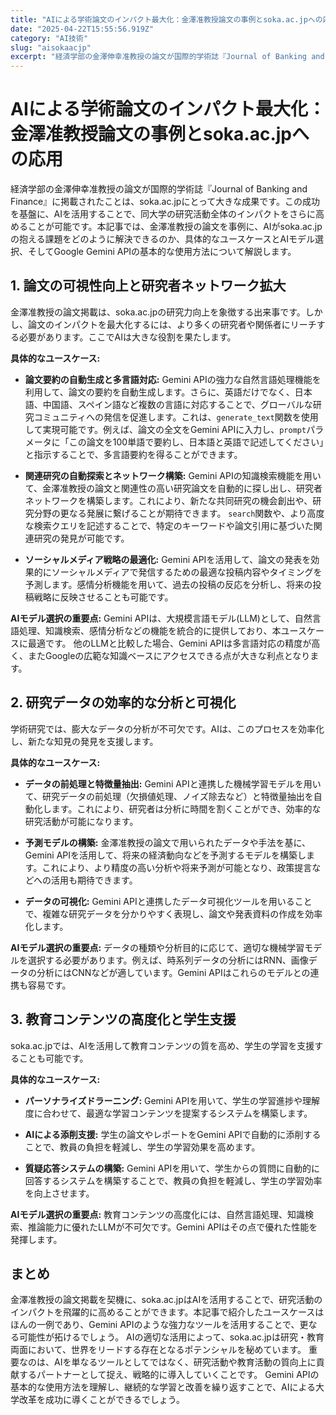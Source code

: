 ```yaml
---
title: "AIによる学術論文のインパクト最大化：金澤准教授論文の事例とsoka.ac.jpへの応用"
date: "2025-04-22T15:55:56.919Z"
category: "AI技術"
slug: "aisokaacjp"
excerpt: "経済学部の金澤伸幸准教授の論文が国際的学術誌『Journal of Banking and Finance』に掲載されたことは、soka.ac.jpにとって大きな成果です。この成功を基盤に、AIを活用することで、同大学の研究活動全体のインパクトをさらに高めることが可能です。本記事では、金澤准教授の論..."
---
```


# AIによる学術論文のインパクト最大化：金澤准教授論文の事例とsoka.ac.jpへの応用

経済学部の金澤伸幸准教授の論文が国際的学術誌『Journal of Banking and Finance』に掲載されたことは、soka.ac.jpにとって大きな成果です。この成功を基盤に、AIを活用することで、同大学の研究活動全体のインパクトをさらに高めることが可能です。本記事では、金澤准教授の論文を事例に、AIがsoka.ac.jpの抱える課題をどのように解決できるのか、具体的なユースケースとAIモデル選択、そしてGoogle Gemini APIの基本的な使用方法について解説します。


## 1. 論文の可視性向上と研究者ネットワーク拡大

金澤准教授の論文掲載は、soka.ac.jpの研究力向上を象徴する出来事です。しかし、論文のインパクトを最大化するには、より多くの研究者や関係者にリーチする必要があります。ここでAIは大きな役割を果たします。

**具体的なユースケース:**

* **論文要約の自動生成と多言語対応:** Gemini APIの強力な自然言語処理機能を利用して、論文の要約を自動生成します。さらに、英語だけでなく、日本語、中国語、スペイン語など複数の言語に対応することで、グローバルな研究コミュニティへの発信を促進します。これは、`generate_text`関数を使用して実現可能です。例えば、論文の全文をGemini APIに入力し、`prompt`パラメータに「この論文を100単語で要約し、日本語と英語で記述してください」と指示することで、多言語要約を得ることができます。

* **関連研究の自動探索とネットワーク構築:**  Gemini APIの知識検索機能を用いて、金澤准教授の論文と関連性の高い研究論文を自動的に探し出し、研究者ネットワークを構築します。これにより、新たな共同研究の機会創出や、研究分野の更なる発展に繋げることが期待できます。  `search`関数や、より高度な検索クエリを記述することで、特定のキーワードや論文引用に基づいた関連研究の発見が可能です。

* **ソーシャルメディア戦略の最適化:**  Gemini APIを活用して、論文の発表を効果的にソーシャルメディアで発信するための最適な投稿内容やタイミングを予測します。感情分析機能を用いて、過去の投稿の反応を分析し、将来の投稿戦略に反映させることも可能です。


**AIモデル選択の重要点:**  Gemini APIは、大規模言語モデル(LLM)として、自然言語処理、知識検索、感情分析などの機能を統合的に提供しており、本ユースケースに最適です。  他のLLMと比較した場合、Gemini APIは多言語対応の精度が高く、またGoogleの広範な知識ベースにアクセスできる点が大きな利点となります。


## 2. 研究データの効率的な分析と可視化

学術研究では、膨大なデータの分析が不可欠です。AIは、このプロセスを効率化し、新たな知見の発見を支援します。

**具体的なユースケース:**

* **データの前処理と特徴量抽出:**  Gemini APIと連携した機械学習モデルを用いて、研究データの前処理（欠損値処理、ノイズ除去など）と特徴量抽出を自動化します。これにより、研究者は分析に時間を割くことができ、効率的な研究活動が可能になります。

* **予測モデルの構築:** 金澤准教授の論文で用いられたデータや手法を基に、Gemini APIを活用して、将来の経済動向などを予測するモデルを構築します。これにより、より精度の高い分析や将来予測が可能となり、政策提言などへの活用も期待できます。

* **データの可視化:**  Gemini APIと連携したデータ可視化ツールを用いることで、複雑な研究データを分かりやすく表現し、論文や発表資料の作成を効率化します。


**AIモデル選択の重要点:** データの種類や分析目的に応じて、適切な機械学習モデルを選択する必要があります。例えば、時系列データの分析にはRNN、画像データの分析にはCNNなどが適しています。Gemini APIはこれらのモデルとの連携も容易です。


## 3. 教育コンテンツの高度化と学生支援

soka.ac.jpでは、AIを活用して教育コンテンツの質を高め、学生の学習を支援することも可能です。

**具体的なユースケース:**

* **パーソナライズドラーニング:** Gemini APIを用いて、学生の学習進捗や理解度に合わせて、最適な学習コンテンツを提案するシステムを構築します。

* **AIによる添削支援:**  学生の論文やレポートをGemini APIで自動的に添削することで、教員の負担を軽減し、学生の学習効果を高めます。

* **質疑応答システムの構築:**  Gemini APIを用いて、学生からの質問に自動的に回答するシステムを構築することで、教員の負担を軽減し、学生の学習効率を向上させます。


**AIモデル選択の重要点:**  教育コンテンツの高度化には、自然言語処理、知識検索、推論能力に優れたLLMが不可欠です。Gemini APIはその点で優れた性能を発揮します。


## まとめ

金澤准教授の論文掲載を契機に、soka.ac.jpはAIを活用することで、研究活動のインパクトを飛躍的に高めることができます。本記事で紹介したユースケースはほんの一例であり、Gemini APIのような強力なツールを活用することで、更なる可能性が拓けるでしょう。  AIの適切な活用によって、soka.ac.jpは研究・教育両面において、世界をリードする存在となるポテンシャルを秘めています。  重要なのは、AIを単なるツールとしてではなく、研究活動や教育活動の質向上に貢献するパートナーとして捉え、戦略的に導入していくことです。  Gemini APIの基本的な使用方法を理解し、継続的な学習と改善を繰り返すことで、AIによる大学改革を成功に導くことができるでしょう。
